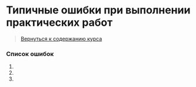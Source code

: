 Типичные ошибки при выполнении практических работ
====================

>
>[Вернуться к содержанию курса]({{site.baseurl}}/content)
>

### Список ошибок
1. 
2. 
3. 
